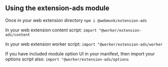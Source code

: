 ## Using the extension-ads module
Once in your web extension directory
`npm i @webmunk/extension-ads`

In your web extension content script:
`import "@worker/extension-ads/content` 

In your web extension worker script:
`import "@worker/extension-ads/worker` 

If you have included module option UI in your manifest, then import your options script also:
`import "@worker/extension-ads/options` 
